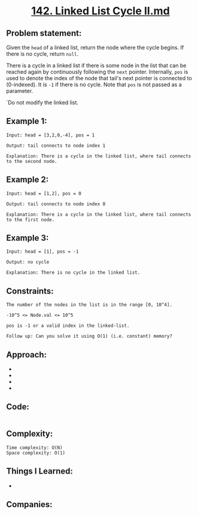 
<h1 align="center"><a href="https://leetcode.com/problems/linked-list-cycle-ii/" target="_blank">142. Linked List Cycle II.md</a></h1>

## Problem statement:
Given the `head` of a linked list, return the node where the cycle begins. If there is no cycle, return `null`.

There is a cycle in a linked list if there is some node in the list that can be reached again by continuously following the `next` pointer. Internally, `pos` is used to denote the index of the node that tail's next pointer is connected to (0-indexed). It is `-1` if there is no cycle. Note that `pos` is not passed as a parameter.

`Do not modify the linked list.


## Example 1:

```
Input: head = [3,2,0,-4], pos = 1

Output: tail connects to node index 1

Explanation: There is a cycle in the linked list, where tail connects to the second node.
```

## Example 2:

```
Input: head = [1,2], pos = 0

Output: tail connects to node index 0

Explanation: There is a cycle in the linked list, where tail connects to the first node.
```


## Example 3:

```
Input: head = [1], pos = -1

Output: no cycle

Explanation: There is no cycle in the linked list.
```


## Constraints:

```
The number of the nodes in the list is in the range [0, 10^4].

-10^5 <= Node.val <= 10^5

pos is -1 or a valid index in the linked-list.

Follow up: Can you solve it using O(1) (i.e. constant) memory?
```


 

## Approach:

- 
  
- 
  
-
  
- 



## Code: 

```java

```







## Complexity:

```
Time complexity: O(N) 
Space complexity: O(1)
```

## Things I Learned:

- 
  


## Companies:

```

```





